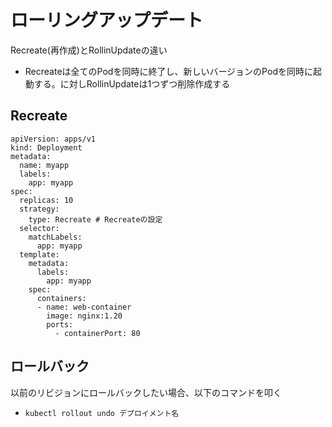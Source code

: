 # ローリングアップデート
Recreate(再作成)とRollinUpdateの違い
- Recreateは全てのPodを同時に終了し、新しいバージョンのPodを同時に起動する。に対しRollinUpdateは1つずつ削除作成する

## Recreate
```
apiVersion: apps/v1
kind: Deployment
metadata:
  name: myapp
  labels:
    app: myapp
spec:
  replicas: 10
  strategy:
    type: Recreate # Recreateの設定
  selector:
    matchLabels:
      app: myapp
  template:
    metadata:
      labels:
        app: myapp
    spec:
      containers:
      - name: web-container
        image: nginx:1.20
        ports:
          - containerPort: 80
```

## ロールバック
以前のリビジョンにロールバックしたい場合、以下のコマンドを叩く
- `kubectl rollout undo デプロイメント名`
